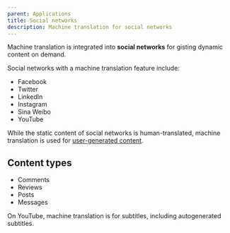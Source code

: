 ```yaml
---
parent: Applications
title: Social networks
description: Machine translation for social networks
---
```


Machine translation is integrated into **social networks** for gisting dynamic content on demand.

Social networks with a machine translation feature include:

* Facebook
* Twitter
* LinkedIn
* Instagram
* Sina Weibo
* YouTube

While the static content of social networks is human-translated, machine translation is used for [user-generated content](user-generated-content.md).

## Content types

* Comments
* Reviews
* Posts
* Messages

On YouTube, machine translation is for subtitles, including autogenerated subtitles.
